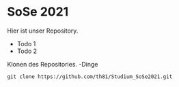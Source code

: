 SoSe 2021
=========

Hier ist unser Repository.

- Todo 1
- Todo 2

Klonen des Repositories.
-Dinge

```
git clone https://github.com/th81/Studium_SoSe2021.git
```

